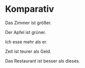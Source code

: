# Komparativ

Das Zimmer ist größer.

Der Apfel ist grüner.

Ich esse mehr als er.

Zeit ist teurer als Geld.

Das Restaurant ist besser als dieses.

